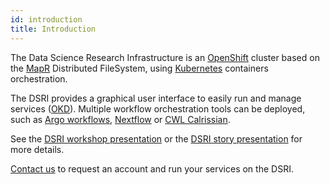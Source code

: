 ```yaml
---
id: introduction
title: Introduction
---
```


The Data Science Research Infrastructure is an [OpenShift](https://www.openshift.com/) cluster based on the [MapR](https://mapr.com/) Distributed FileSystem, using [Kubernetes](https://kubernetes.io/) containers orchestration.

The DSRI provides a graphical user interface to easily run and manage services ([OKD](https://www.okd.io/)). Multiple workflow orchestration tools can be deployed, such as [Argo workflows](/dsri-documentation/docs/argo-install), [Nextflow](/dsri-documentation/docs/nextflow) or [CWL Calrissian](/dsri-documentation/docs/cwl-calrissian).

See the [DSRI workshop presentation](/dsri-documentation/resource/dsri_openshift_workshop.pdf) or the [DSRI story presentation](/dsri-documentation/resource/dsri_story_201907.pdf) for more details.

[Contact us](/help) to request an account and run your services on the DSRI.

